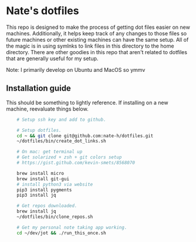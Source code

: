 # Nate's dotfiles

This repo is designed to make the process of getting dot files easier on new machines.
Additionally, it helps keep track of any changes to those files so future machines
or other existing machines can have the same setup. All of the magic is in using
symlnks to link files in this directory to the home directory. There are other goodies
in this repo that aren't related to dotfiles that are generally useful for my setup.

Note: I primarily develop on Ubuntu and MacOS so ymmv

## Installation guide

This should be something to lightly reference.
If installing on a new machine, reevaluate things below.

```sh
    # Setup ssh key and add to github.

    # Setup dotfiles.
    cd ~ && git clone git@github.com:nate-h/dotfiles.git
    ~/dotfiles/bin/create_dot_links.sh

    # On mac: get terminal up
    # Get solarized + zsh + git colors setup
    # https://gist.github.com/kevin-smets/8568070

    brew install micro
    brew install git-gui
    # install python3 via website
    pip3 install pygments
    pip3 install jq

    # Get repos downloaded.
    brew install jq
    ~/dotfiles/bin/clone_repos.sh

    # Get my personal note taking app working.
    cd ~/dev/jot && ./run_this_once.sh
```


